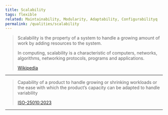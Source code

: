 ```yaml
---
title: Scalability
tags: flexible
related: Maintainability, Modularity, Adaptability, Configurabilityq
permalink: /qualities/scalability
---
```




>Scalability is the property of a system to handle a growing amount of work by adding resources to the system.
>
>In computing, scalability is a characteristic of computers, networks, algorithms, networking protocols, programs and applications. 
>
>[Wikipedia](https://en.wikipedia.org/wiki/Scalability)

<hr class="with-no-margin"/>

>Capability of a product to handle growing or shrinking workloads or the ease with which the product’s capacity can be adapted to handle variability
>
>[ISO-25010:2023](/references/#iso-25010-2023)

<hr class="with-no-margin"/>

>